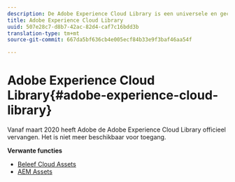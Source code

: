 ```yaml
---
description: De Adobe Experience Cloud Library is een universele en gecentraliseerde ervaring voor het opslaan, zoeken en selecteren van middelen in Adobe Experience Cloud Solutions.
title: Adobe Experience Cloud Library
uuid: 507e28c7-d8b7-42ac-82d4-caf7c16bdd3b
translation-type: tm+mt
source-git-commit: 667da5bf636cb4e005ecf84b33e9f3baf46aa54f

---
```



# Adobe Experience Cloud Library{#adobe-experience-cloud-library}

Vanaf maart 2020 heeft Adobe de Adobe Experience Cloud Library officieel vervangen. Het is niet meer beschikbaar voor toegang.

**Verwante functies**

* [Beleef Cloud Assets](https://docs.adobe.com/content/help/en/core-services/interface/assets/experience-cloud-assets.html)
* [AEM Assets](https://docs.adobe.com/content/help/en/experience-manager-cloud-service/assets/home.html)
